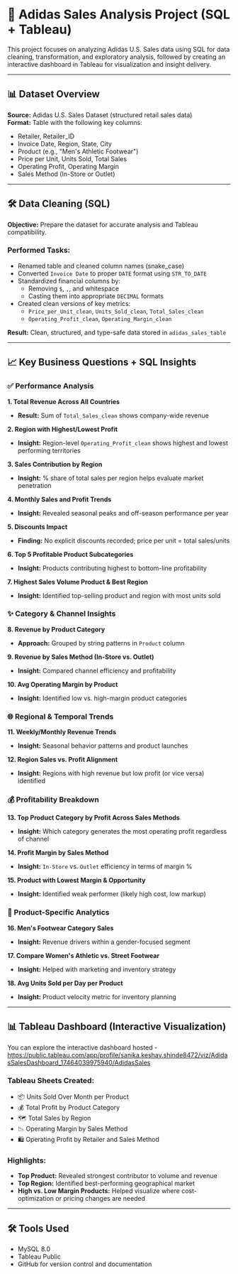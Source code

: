# 🧾 Adidas Sales Analysis Project (SQL + Tableau)

This project focuses on analyzing Adidas U.S. Sales data using SQL for data cleaning, transformation, and exploratory analysis, followed by creating an interactive dashboard in Tableau for visualization and insight delivery.

---

## 📊 Dataset Overview
**Source:** Adidas U.S. Sales Dataset (structured retail sales data)  
**Format:** Table with the following key columns:
- Retailer, Retailer_ID
- Invoice Date, Region, State, City
- Product (e.g., "Men's Athletic Footwear")
- Price per Unit, Units Sold, Total Sales
- Operating Profit, Operating Margin
- Sales Method (In-Store or Outlet)

---

## 🛠️ Data Cleaning (SQL)
**Objective:** Prepare the dataset for accurate analysis and Tableau compatibility.

### Performed Tasks:
- Renamed table and cleaned column names (snake_case)
- Converted `Invoice Date` to proper `DATE` format using `STR_TO_DATE`
- Standardized financial columns by:
  - Removing `$`, `,`, and whitespace
  - Casting them into appropriate `DECIMAL` formats
- Created clean versions of key metrics:
  - `Price_per_Unit_clean`, `Units_Sold_clean`, `Total_Sales_clean`
  - `Operating_Profit_clean`, `Operating_Margin_clean`

**Result:** Clean, structured, and type-safe data stored in `adidas_sales_table`

---

## 📈 Key Business Questions + SQL Insights
### ✅ Performance Analysis
**1. Total Revenue Across All Countries**
- **Result:** Sum of `Total_Sales_clean` shows company-wide revenue

**2. Region with Highest/Lowest Profit**
- **Insight:** Region-level `Operating_Profit_clean` shows highest and lowest performing territories

**3. Sales Contribution by Region**
- **Insight:** % share of total sales per region helps evaluate market penetration

**4. Monthly Sales and Profit Trends**
- **Insight:** Revealed seasonal peaks and off-season performance per year

**5. Discounts Impact**
- **Finding:** No explicit discounts recorded; price per unit = total sales/units

**6. Top 5 Profitable Product Subcategories**
- **Insight:** Products contributing highest to bottom-line profitability

**7. Highest Sales Volume Product & Best Region**
- **Insight:** Identified top-selling product and region with most units sold

### ✨ Category & Channel Insights
**8. Revenue by Product Category**
- **Approach:** Grouped by string patterns in `Product` column

**9. Revenue by Sales Method (In-Store vs. Outlet)**
- **Insight:** Compared channel efficiency and profitability

**10. Avg Operating Margin by Product**
- **Insight:** Identified low vs. high-margin product categories

### 🌐 Regional & Temporal Trends
**11. Weekly/Monthly Revenue Trends**
- **Insight:** Seasonal behavior patterns and product launches

**12. Region Sales vs. Profit Alignment**
- **Insight:** Regions with high revenue but low profit (or vice versa) identified

### 💰 Profitability Breakdown
**13. Top Product Category by Profit Across Sales Methods**
- **Insight:** Which category generates the most operating profit regardless of channel

**14. Profit Margin by Sales Method**
- **Insight:** `In-Store` vs. `Outlet` efficiency in terms of margin %

**15. Product with Lowest Margin & Opportunity**
- **Insight:** Identified weak performer (likely high cost, low markup)

### 🎨 Product-Specific Analytics
**16. Men's Footwear Category Sales**
- **Insight:** Revenue drivers within a gender-focused segment

**17. Compare Women's Athletic vs. Street Footwear**
- **Insight:** Helped with marketing and inventory strategy

**18. Avg Units Sold per Day per Product**
- **Insight:** Product velocity metric for inventory planning

---

## 📊 Tableau Dashboard (Interactive Visualization)
You can explore the interactive dashboard hosted -https://public.tableau.com/app/profile/sanika.keshav.shinde8472/viz/AdidasSalesDashboard_17464039975940/AdidasSales

### Tableau Sheets Created:
- 📦 Units Sold Over Month per Product
- 💰 Total Profit by Product Category
- 🗺️ Total Sales by Region
- 📉 Operating Margin by Sales Method
- 🛍️ Operating Profit by Retailer and Sales Method

### Highlights:
- **Top Product:** Revealed strongest contributor to volume and revenue
- **Top Region:** Identified best-performing geographical market
- **High vs. Low Margin Products:** Helped visualize where cost-optimization or pricing changes are needed

---

## 🛠️ Tools Used
- MySQL 8.0
- Tableau Public
- GitHub for version control and documentation



